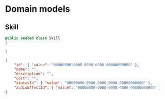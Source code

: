 # Domain models

## Skill

```csharp
public sealed class Skill
{

}
```

```json
{
    "id": { "value": "00000000-0000-0000-0000-00000000000" },
    "name": "",
    "description": "",
    "cost": "",
    "statusId": { "value": "00000000-0000-0000-0000-00000000000" },
    "audioEffectId": { "value": "00000000-0000-0000-0000-00000000000" } 
}
```
